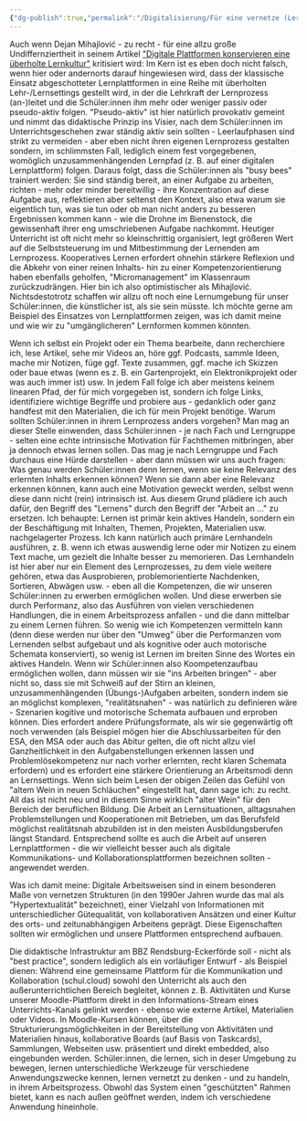 ```yaml
---
{"dg-publish":true,"permalink":"/Digitalisierung/Für eine vernetze (Lern-)Kultur/","noteIcon":""}
---
```


Auch wenn Dejan Mihajlović - zu recht - für eine allzu große Undiffernziertheit in seinem Artikel ["Digitale Platt­formen konservieren eine überholte Lern­kultur"](https://deutsches-schulportal.de/kolumnen/digitale-plattformen-konservieren-eine-ueberholte-lernkultur/) kritisiert wird: Im Kern ist es eben doch nicht falsch, wenn hier oder andernorts darauf hingewiesen wird, dass der klassische Einsatz abgeschotteter Lernplattformen in eine Reihe mit überholten Lehr-/Lernsettings gestellt wird, in der die Lehrkraft der Lernprozess (an-)leitet und die Schüler:innen ihm mehr oder weniger passiv oder pseudo-aktiv folgen. "Pseudo-aktiv" ist hier natürlich provokativ gemeint und nimmt das didaktische Prinzip ins Visier, nach dem Schüler:innen im Unterrichtsgeschehen zwar ständig aktiv sein sollten - Leerlaufphasen sind strikt zu vermeiden - aber eben nicht ihren eigenen Lernprozess gestalten sondern, im schlimmsten Fall, lediglich einem fest vorgegebenen, womöglich unzusammenhängenden Lernpfad (z. B. auf einer digitalen Lernplattform) folgen. Daraus folgt, dass die Schüler:innen als "busy bees" trainiert werden: Sie sind ständig bereit, an einer Aufgabe zu arbeiten, richten - mehr oder minder bereitwillig - ihre Konzentration auf diese Aufgabe aus, reflektieren aber seltenst den Kontext, also etwa warum sie eigentlich tun, was sie tun oder ob man nicht anders zu besseren Ergebnissen kommen kann - wie die Drohne im Bienenstock, die gewissenhaft ihrer eng umschriebenen Aufgabe nachkommt.
Heutiger Unterricht ist oft nicht mehr so kleinschrittig organisiert, legt größeren Wert auf die Selbststeuerung im und Mitbestimmung der Lernenden am Lernprozess. Kooperatives Lernen erfordert ohnehin stärkere Reflexion und die Abkehr von einer reinen Inhalts- hin zu einer Kompetenzorientierung haben ebenfalls geholfen, "Micromanagement" im Klassenraum zurückzudrängen. Hier bin ich also optimistischer als Mihajlović. Nichtsdestotrotz schaffen wir allzu oft noch eine Lernumgebung für unser Schüler:innen, die künstlicher ist, als sie sein müsste. Ich möchte gerne am Beispiel des Einsatzes von Lernplattformen zeigen, was ich damit meine und wie wir zu "umgänglicheren" Lernformen kommen könnten.

Wenn ich selbst ein Projekt oder ein Thema bearbeite, dann recherchiere ich, lese Artikel, sehe mir Videos an, höre ggf. Podcasts, sammle Ideen, mache mir Notizen, füge ggf. Texte zusammen, ggf. mache ich Skizzen oder baue etwas (wenn es z. B. ein Gartenprojekt, ein Elektronikprojekt oder was auch immer ist) usw. In jedem Fall folge ich aber meistens keinem linearen Pfad, der für mich vorgegeben ist, sondern ich folge Links, identifiziere wichtige Begriffe und probiere aus - gedanklich oder ganz handfest mit den Materialien, die ich für mein Projekt benötige. Warum sollten Schüler:innen in ihrem Lernprozess anders vorgehen?
Man mag an dieser Stelle einwenden, dass Schüler:innen - je nach Fach und Lerngruppe - selten eine echte intrinsische Motivation für Fachthemen mitbringen, aber ja dennoch etwas lernen sollen. Das mag je nach Lerngruppe und Fach durchaus eine Hürde darstellen - aber dann müssen wir uns auch fragen: Was genau werden Schüler:innen denn lernen, wenn sie keine Relevanz des erlernten Inhalts erkennen können? Wenn sie dann aber eine Relevanz erkennen können, kann auch eine Motivation geweckt werden, selbst wenn diese dann nicht (rein) intrinsisch ist.
Aus diesem Grund plädiere ich auch dafür, den Begriff des "Lernens" durch den Begriff der "Arbeit an ..." zu ersetzen. Ich behaupte: Lernen ist primär kein aktives Handeln, sondern ein der Beschäftigung mit Inhalten, Themen, Projekten, Materialien usw. nachgelagerter Prozess. Ich kann natürlich auch primäre Lernhandeln ausführen, z. B. wenn ich etwas auswendig lerne oder mir Notizen zu einem Text mache, um gezielt die Inhalte besser zu memorieren. Das Lernhandeln ist hier aber nur ein Element des Lernprozesses, zu dem viele weitere gehören, etwa das Ausprobieren, problemorientierte Nachdenken, Sortieren, Abwägen usw. - eben all die Kompetenzen, die wir unseren Schüler:innen zu erwerben ermöglichen wollen. Und diese erwerben sie durch Performanz, also das Ausführen von vielen verschiedenen Handlungen, die in einem Arbeitsprozess anfallen - und die dann mittelbar zu einem Lernen führen. So wenig wie ich Kompetenzen vermitteln kann (denn diese werden nur über den "Umweg" über die Performanzen vom Lernenden selbst aufgebaut und als kognitive oder auch motorische Schemata konserviert), so wenig ist Lernen im breiten Sinne des Wortes ein aktives Handeln.
Wenn wir Schüler:innen also Koompetenzaufbau ermöglichen wollen, dann müssen wir sie "ins Arbeiten bringen" - aber nicht so, dass sie mit Schweiß auf der Stirn an kleinen, unzusammenhängenden (Übungs-)Aufgaben arbeiten, sondern indem sie an möglichst komplexen, "realitätsnahen" - was natürlich zu definieren wäre - Szenarien kogitive und motorische Schemata aufbauen und erproben können.
Dies erfordert andere Prüfungsformate, als wir sie gegenwärtig oft noch verwenden (als Beispiel mögen hier die Abschlussarbeiten für den ESA, den MSA oder auch das Abitur gelten, die oft nicht allzu viel Ganzheitlichkeit in den Aufgabenstellungen erkennen lassen und Problemlösekompetenz nur nach vorher erlernten, recht klaren Schemata erfordern) und es erfordert eine stärkere Orientierung an Arbeitsmodi denn an Lernsettings.
Wenn sich beim Lesen der obigen Zeilen das Gefühl von "altem Wein in neuen Schläuchen" eingestellt hat, dann sage ich: zu recht. All das ist nicht neu und in diesem Sinne wirklich "alter Wein" für den Bereich der beruflichen Bildung. Die Arbeit an Lernsituationen, alltagsnahen Problemstellungen und Kooperationen mit Betrieben, um das Berufsfeld möglichst realitätsnah abzubilden ist in den meisten Ausbildungsberufen längst Standard. Entsprechend sollte es auch die Arbeit auf unseren Lernplattformen - die wir vielleicht besser auch als digitale Kommunikations- und Kollaborationsplattformen bezeichnen sollten - angewendet werden.

Was ich damit meine: Digitale Arbeitsweisen sind in einem besonderen Maße von vernetzen Strukturen (in den 1990er Jahren wurde das mal als "Hypertextualität" bezeichnet), einer Vielzahl von Informationen mit unterschiedlicher Gütequalität, von kollaborativen Ansätzen und einer Kultur des orts- und zeitunabhängigen Arbeitens geprägt. Diese Eigenschaften sollten wir ermöglichen und unsere Plattformen entsprechend aufbauen.

Die didaktische Infrastruktur am BBZ Rendsburg-Eckerförde soll - nicht als "best practice", sondern lediglich als ein vorläufiger Entwurf - als Beispiel dienen:
Während eine gemeinsame Plattform für die Kommunikation und Kollaboration (schul.cloud) sowohl den Unterricht als auch den außerunterrichtlichen Bereich begleitet, können z. B. Aktivitäten und Kurse unserer Moodle-Plattform direkt in den Informations-Stream eines Unterrichts-Kanals gelinkt werden - ebenso wie externe Artikel, Materialien oder Videos. In Moodle-Kursen können, über die Strukturierungsmöglichkeiten in der Bereitstellung von Aktivitäten und Materialien hinaus, kollaborative Boards (auf Basis von Taskcards), Sammlungen, Webseiten usw. präsentiert und direkt embedded, also eingebunden werden. Schüler:innen, die lernen, sich in deser Umgebung zu bewegen, lernen unterschiedliche Werkzeuge für verschiedene Anwendungszwecke kennen, lernen vernetzt zu denken - und zu handeln, in ihrem Arbeitsprozess. Obwohl das System einen "geschützten" Rahmen bietet, kann es nach außen geöffnet werden, indem ich verschiedene Anwendung hineinhole.  

